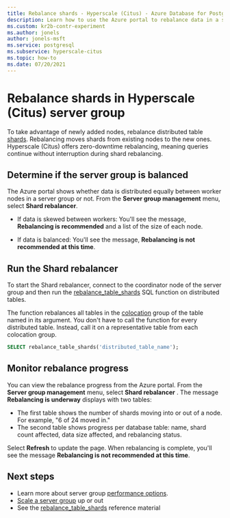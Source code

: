 ```yaml
---
title: Rebalance shards - Hyperscale (Citus) - Azure Database for PostgreSQL
description: Learn how to use the Azure portal to rebalance data in a server group using the Shard rebalancer.
ms.custom: kr2b-contr-experiment
ms.author: jonels
author: jonels-msft
ms.service: postgresql
ms.subservice: hyperscale-citus
ms.topic: how-to
ms.date: 07/20/2021
---
```


# Rebalance shards in Hyperscale (Citus) server group

To take advantage of newly added nodes, rebalance distributed table
[shards](concepts-distributed-data.md#shards). Rebalancing moves shards from existing nodes to the new ones. Hyperscale (Citus) offers
zero-downtime rebalancing, meaning queries continue without interruption during
shard rebalancing.

## Determine if the server group is balanced

The Azure portal shows whether data is distributed equally between
worker nodes in a server group or not. From the **Server group management** menu, select **Shard rebalancer**.

- If data is skewed between workers: You'll see the message, **Rebalancing is recommended** and a list of the size of each node.

- If data is balanced: You'll see the message, **Rebalancing is not recommended at this time**.

## Run the Shard rebalancer

To start the Shard rebalancer, connect to the coordinator node of the server group and then run the [rebalance_table_shards](reference-functions.md#rebalance_table_shards) SQL function on distributed tables. 

The function rebalances all tables in the
[colocation](concepts-colocation.md) group of the table named in its
argument. You don't have to call the function for every distributed
table. Instead, call it on a representative table from each colocation group.

```sql
SELECT rebalance_table_shards('distributed_table_name');
```

## Monitor rebalance progress

You can view the rebalance progress from the Azure portal. From the **Server group management** menu, select **Shard rebalancer** . The
message **Rebalancing is underway** displays with two tables:

- The first table shows the number of shards moving into or out of a node. For
example, "6 of 24 moved in." 
- The second table shows progress per database table: name, shard count affected, data size affected, and rebalancing status.

Select **Refresh** to update the page. When rebalancing is complete, you'll see the message **Rebalancing is not recommended at this time**.

## Next steps

- Learn more about server group [performance options](resources-compute.md).
- [Scale a server group](howto-scale-grow.md) up or out
- See the
  [rebalance_table_shards](reference-functions.md#rebalance_table_shards)
  reference material
